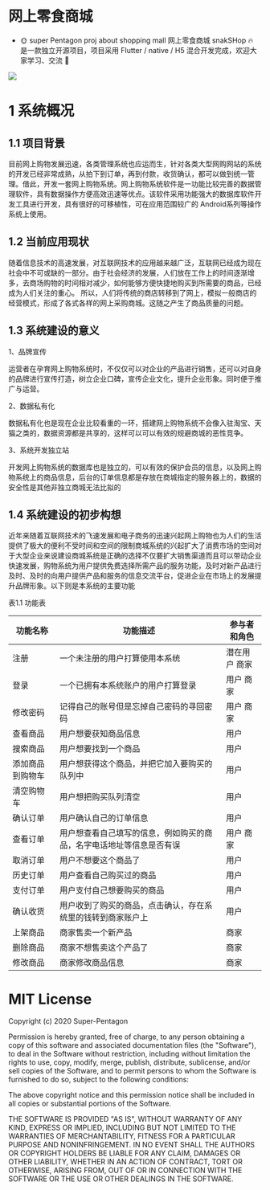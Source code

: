 # 网上零食商城

- 🌞 super Pentagon proj about shopping mall 网上零食商城 snakSHop 🔥 是一款独立开源项目，项目采用 Flutter / native / H5 混合开发完成，欢迎大家学习、交流 👏

![](https://user-gold-cdn.xitu.io/2020/6/19/172ca6e314acfccd?w=800&h=600&f=png&s=93136)

# 1 系统概况

## 1.1 项目背景

目前网上购物发展迅速，各类管理系统也应运而生，针对各类大型网购网站的系统的开发已经非常成熟，从拍下到订单，再到付款，收货确认，都可以做到统一管理。借此，开发一套网上购物系统。网上购物系统软件是一功能比较完善的数据管理软件，具有数据操作方便高效迅速等优点。该软件采用功能强大的数据库软件开发工具进行开发，具有很好的可移植性，可在应用范围较广的 Android系列等操作系统上使用。

## 1.2 当前应用现状

随着信息技术的高速发展，对互联网技术的应用越来越广泛，互联网已经成为现在社会中不可或缺的一部分。由于社会经济的发展，人们放在工作上的时间逐渐增多，去商场购物的时间相对减少，如何能够方便快捷地购买到所需要的商品，已经成为人们关注的重心。 所以，人们将传统的商店转移到了网上，模拟一般商店的经营模式，形成了各式各样的网上采购商城。这随之产生了商品质量的问题。

## 1.3 系统建设的意义

1、品牌宣传

运营者在孕育网上购物系统时，不仅仅可以对企业的产品进行销售，还可以对自身的品牌进行宣传打造，树立企业口碑，宣传企业文化，提升企业形象。同时便于推广与运营。

2、数据私有化

数据私有化也是现在企业比较看重的一环，搭建网上购物系统不会像入驻淘宝、天猫之类的，数据资源都是共享的，这样可以可以有效的规避商城的恶性竞争。

3、系统开发独立站

开发网上购物系统的数据库也是独立的，可以有效的保护会员的信息，以及网上购物系统上的商品信息，后台的订单信息都是存放在商城指定的服务器上的，数据的安全性是其他非独立商城无法比拟的

##  1.4 系统建设的初步构想

近年来随着互联网技术的飞速发展和电子商务的迅速兴起网上购物也为人们的生活提供了极大的便利不受时间和空间的限制商城系统的兴起扩大了消费市场的空间对于大型企业来说建设商城系统是正确的选择不仅要扩大销售渠道而且可以带动企业快速发展，购物系统为用户提供免费选择所需产品的服务功能，及时对新产品进行及时、及时的向用户提供产品和服务的信息交流平台，促进企业在市场上的发展提升品牌形象。以下则是本系统的主要功能

表1.1 功能表

| **功能名称**     | **功能描述**                                                 | **参与者和角色** |
| ---------------- | ------------------------------------------------------------ | ---------------- |
| 注册             | 一个未注册的用户打算使用本系统                               | 潜在用户  商家   |
| 登录             | 一个已拥有本系统账户的用户打算登录                           | 用户  商家       |
| 修改密码         | 记得自己的账号但是忘掉自己密码的寻回密码                     | 用户  商家       |
| 查看商品         | 用户想要获知商品信息                                         | 用户             |
| 搜索商品         | 用户想要找到一个商品                                         | 用户             |
| 添加商品到购物车 | 用户想获得这个商品，并把它加入要购买的队列中                 | 用户             |
| 清空购物车       | 用户想把购买队列清空                                         | 用户             |
| 确认订单         | 用户确认自己的订单信息                                       | 用户             |
| 查看订单         | 用户想查看自己填写的信息，例如购买的商品，名字电话地址等信息是否有误 | 用户  商家       |
| 取消订单         | 用户不想要这个商品了                                         | 用户             |
| 历史订单         | 用户查看自己购买过的商品                                     | 用户             |
| 支付订单         | 用户支付自己想要购买的商品                                   | 用户             |
| 确认收货         | 用户收到了购买的商品，点击确认，存在系统里的钱转到商家账户上 | 用户             |
| 上架商品         | 商家售卖一个新产品                                           | 商家             |
| 删除商品         | 商家不想售卖这个产品了                                       | 商家             |
| 修改商品         | 商家修改商品信息                                             | 商家             |

 

 



# MIT License

Copyright (c) 2020 Super-Pentagon

Permission is hereby granted, free of charge, to any person obtaining a copy
of this software and associated documentation files (the "Software"), to deal
in the Software without restriction, including without limitation the rights
to use, copy, modify, merge, publish, distribute, sublicense, and/or sell
copies of the Software, and to permit persons to whom the Software is
furnished to do so, subject to the following conditions:

The above copyright notice and this permission notice shall be included in all
copies or substantial portions of the Software.

THE SOFTWARE IS PROVIDED "AS IS", WITHOUT WARRANTY OF ANY KIND, EXPRESS OR
IMPLIED, INCLUDING BUT NOT LIMITED TO THE WARRANTIES OF MERCHANTABILITY,
FITNESS FOR A PARTICULAR PURPOSE AND NONINFRINGEMENT. IN NO EVENT SHALL THE
AUTHORS OR COPYRIGHT HOLDERS BE LIABLE FOR ANY CLAIM, DAMAGES OR OTHER
LIABILITY, WHETHER IN AN ACTION OF CONTRACT, TORT OR OTHERWISE, ARISING FROM,
OUT OF OR IN CONNECTION WITH THE SOFTWARE OR THE USE OR OTHER DEALINGS IN THE
SOFTWARE.
